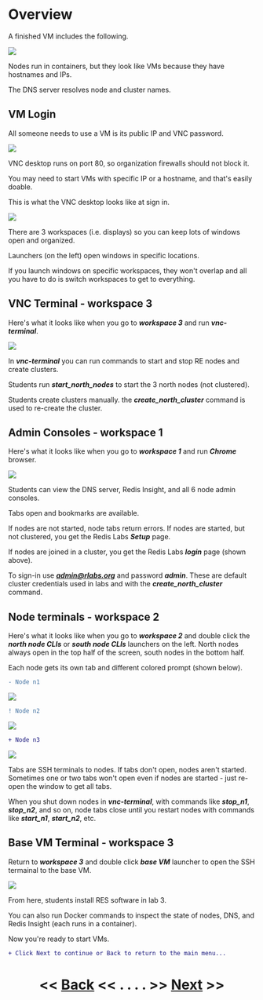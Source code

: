 # Overview

A finished VM includes the following. 

![](images/00-vm-overview.png)

Nodes run in containers, but they look like VMs because they have hostnames and IPs.

The DNS server resolves node and cluster names.

## VM Login

All someone needs to use a VM is its public IP and VNC password.

![](images/01-vnc-login.png)

VNC desktop runs on port 80, so organization firewalls should not block it.

You may need to start VMs with specific IP or a hostname, and that's easily doable.

This is what the VNC desktop looks like at sign in.

![](images/02-vnc-overview.png)

There are 3 workspaces (i.e. displays) so you can keep lots of windows open and organized.

Launchers (on the left) open windows in specific locations.

If you launch windows on specific workspaces, they won't overlap and all you have to do is switch workspaces to get to everything.

## VNC Terminal - workspace 3

Here's what it looks like when you go to ***workspace 3*** and run ***vnc-terminal***.

![](images/03-vnc-terminal.png)

In ***vnc-terminal*** you can run commands to start and stop RE nodes and create clusters.

Students run ***start_north_nodes*** to start the 3 north nodes (not clustered).

Students create clusters manually. the ***create_north_cluster*** command is used to re-create the cluster.

## Admin Consoles - workspace 1

Here's what it looks like when you go to ***workspace 1*** and run ***Chrome*** browser.

![](images/04-console-login.png)

Students can view the DNS server, Redis Insight, and all 6 node admin consoles.

Tabs open and bookmarks are available.

If nodes are not started, node tabs return errors. If nodes are started, but not clustered, you get the Redis Labs ***Setup*** page.

If nodes are joined in a cluster, you get the Redis Labs ***login*** page (shown above).

To sign-in use ***admin@rlabs.org*** and password ***admin***. These are default cluster credentials used in labs and with the ***create_north_cluster*** command.

## Node terminals - workspace 2

Here's what it looks like when you go to ***workspace 2*** and double click the ***north node CLIs*** or ***south node CLIs*** launchers on the left. North nodes always open in the top half of the screen, south nodes in the bottom half.

Each node gets its own tab and different colored prompt (shown below).

```diff
- Node n1
```
![](images/05-n1-terminal.png)

```diff
! Node n2
```
![](images/06-n2-terminal.png)

```diff
+ Node n3
```
![](images/07-n3-terminal.png)

Tabs are SSH terminals to nodes. If tabs don't open, nodes aren't started. Sometimes one or two tabs won't open even if nodes are started - just re-open the window to get all tabs.

When you shut down nodes in ***vnc-terminal***, with commands like ***stop_n1***, ***stop_n2***, and so on, node tabs close until you restart nodes with commands like ***start_n1***, ***start_n2***, etc.

## Base VM Terminal - workspace 3

Return to ***workspace 3*** and double click ***base VM*** launcher to open the SSH termainal to the base VM.

![](images/08-base-vm.png)

From here, students install RES software in lab 3.

You can also run Docker commands to inspect the state of nodes, DNS, and Redis Insight (each runs in a container).

Now you're ready to start VMs.

```diff
+ Click Next to continue or Back to return to the main menu...
```

# <p align="center"><< [Back](..) <<   . . . .   >> [Next](../start-vms) >></p>
